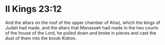 # II Kings 23:12

And the altars on the roof of the upper chamber of Ahaz, which the kings of Judah had made, and the altars that Manasseh had made in the two courts of the house of the Lord, he pulled down and broke in pieces and cast the dust of them into the brook Kidron.
